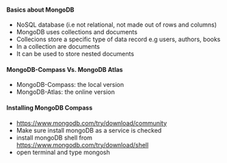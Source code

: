 #### Basics about MongoDB
- NoSQL database (i.e not relational, not made out of rows and columns)
- MongoDB uses collections and documents
- Collecions store a specific type  of data record e.g users, authors, books
- In a collection are documents
- It can be used to store nested documents

#### MongoDB-Compass Vs. MongoDB Atlas
- MongoDB-Compass: the local version
- MongoDB-Atlas: the online version

#### Installing MongoDB Compass
-  https://www.mongodb.com/try/download/community
-  Make sure install mongoDB as a service is checked
-  install mongoDB shell from https://www.mongodb.com/try/download/shell
-  open terminal and type mongosh
